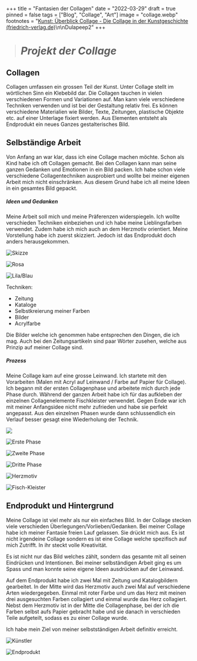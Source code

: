 +++
title = "Fantasien der Collagen"
date = "2022-03-29"
draft = true
pinned = false
tags = ["Blog", "Collage", "Art"]
image = "collage.webp"
footnotes = "[Kunst: Überblick Collage - Die Collage in der Kunstgeschichte (friedrich-verlag.de)](https://www.friedrich-verlag.de/kunst/historische-kunst/ueberblick-collage-4748)\n\nDulapeep2"
+++
> # ***Projekt der Collage***

## **Collagen**

Collagen umfassen ein grossen Teil der Kunst. Unter Collage stellt im wörtlichen Sinn ein Klebebild dar. Die Collagen tauchen in vielen verschiedenen Formen und Variationen auf. Man kann viele verschiedene Techniken verwenden und ist bei der Gestaltung relativ frei. Es können verschiedene Materialien wie Bilder, Texte, Zeitungen, plastische Objekte etc. auf einer Unterlage fixiert werden. Aus Elementen entsteht als Endprodukt ein neues Ganzes gestalterisches Bild.

## **Selbständige Arbeit**

Von Anfang an war klar, dass ich eine Collage machen möchte. Schon als Kind habe ich oft Collagen gemacht. Bei den Collagen kann man seine ganzen Gedanken und Emotionen in ein Bild packen. Ich habe schon viele verschiedene Collagentechniken ausprobiert und wollte bei meiner eigenen Arbeit mich nicht einschränken. Aus diesem Grund habe ich all meine Ideen in ein gesamtes Bild gepackt. 

##### **Ideen und Gedanken**

Meine Arbeit soll mich und meine Präferenzen widerspiegeln. Ich wollte verschieden Techniken einbeziehen und ich habe meine Lieblingsfarben verwendet. Zudem habe ich mich auch an dem Herzmotiv orientiert. Meine Vorstellung habe ich zuerst skizziert. Jedoch ist das Endprodukt doch anders herausgekommen.

![](img_4536k.jpg "Skizze")

![](img_3380k.jpg "Rosa")

![](img_3379k.jpg "Lila/Blau")

Techniken:

* Zeitung
* Kataloge
* Selbstkreierung meiner Farben 
* Bilder
* Acrylfarbe

Die Bilder welche ich genommen habe entsprechen den Dingen, die ich mag. Auch bei den Zeitungsartikeln sind paar Wörter zusehen, welche aus Prinzip auf meiner Collage sind. 

##### Prozess

Meine Collage kam auf eine grosse Leinwand. Ich startete mit den Vorarbeiten (Malen mit Acryl auf Leinwand / Farbe auf Papier für Collage). Ich begann mit der ersten Collagenphase und arbeitete mich durch jede Phase durch. Während der ganzen Arbeit habe ich für das aufkleben der einzelnen Collagenelemente Fischkleister verwendet. Gegen Ende war ich mit meiner Anfangsidee nicht mehr zufrieden und habe sie perfekt angepasst. Aus den einzelnen Phasen wurde dann schlussendlich ein Verlauf besser gesagt eine Wiederholung der Technik.

![](img_3382k.jpg)

![](img_3515k.jpg "Erste Phase")

![Zweite Phase](img_3517k.jpg)

![](img_4169k.jpg "Dritte Phase")

![](img_4297k.jpg "Herzmotiv")

![Fisch-Kleister](img_4537k.jpg)

## **Endprodukt und Hintergrund**

Meine Collage ist viel mehr als nur ein einfaches Bild. In der Collage stecken viele verschieden Überlegungen/Vorlieben/Gedanken. Bei meiner Collage habe ich meiner Fantasie freien Lauf gelassen. Sie drückt mich aus. Es ist nicht irgendeine Collage sondern es ist eine Collage welche spezifisch auf mich Zutrifft. In ihr steckt volle Kreativität. 

Es ist nicht nur das Bild welches zählt, sondern das gesamte mit all seinen Eindrücken und Intentionen. Bei meiner selbständigen Arbeit ging es um Spass und man konnte seine eigene Ideen ausdrücken auf der Leinwand.

Auf dem Endprodukt habe ich zwei Mal mit Zeitung und Katalogbildern gearbeitet. In der Mitte wird das Herzmotiv auch zwei Mal auf verschiedene Arten wiedergegeben. Einmal mit roter Farbe und um das Herz mit meinen drei ausgesuchten Farben collagiert und einmal wurde das Herz collagiert. Nebst dem Herzmotiv ist in der Mitte die Collagenphase, bei der ich die Farben selbst aufs Papier gebracht habe und sie danach in verschieden Teile aufgeteilt, sodass es zu einer Collage wurde. 

Ich habe mein Ziel von meiner selbstständigen Arbeit definitiv erreicht.

![](img_4170k.jpg "Künstler")

![](img_4535k.jpg "Endprodukt")